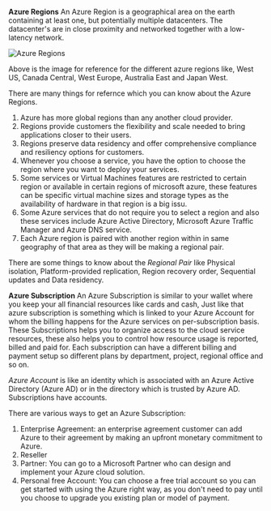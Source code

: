 **Azure Regions**
An Azure Region is a geographical area on the earth containing at least one, but potentially multiple datacenters. The datacenter's are in close proximity and networked together with a low-latency network.

![Azure Regions](https://docs.microsoft.com/en-us/learn/wwl-azure/configure-subscriptions/media/azure-regions-a31968fe.png "Azure Regions")

Above is the image for reference for the different azure regions like, West US, Canada Central, West Europe, Australia East and Japan West.

There are many things for refernce which you can know about the Azure Regions.
1. Azure has more global regions than any another cloud provider.
2. Regions provide customers the flexibility and scale needed to bring applications closer to their users.
3. Regions preserve data residency and offer comprehensive compliance and resiliency options for customers.
4. Whenever you choose a service, you have the option to choose the region where you want to deploy your services.
5. Some services or Virtual Machines features are restricted to certain region or available in certain regions of microsoft azure, these features can be specific virtual machine sizes and storage types as the availability of hardware in that region is a big issu.
6. Some Azure services that do not require you to select a region and also these services include Azure Active Directory, Microsoft Azure Traffic Manager and Azure DNS service.
7. Each Azure region is paired with another region within in same geography of that area as they will be making a regional pair.

There are some things to know about the *Regional Pair* like Physical isolation, Platform-provided replication, Region recovery order, Sequential updates and Data residency.

**Azure Subscription**
An Azure Subscription is similar to your wallet where you keep your all financial resources like cards and cash, Just like that azure subscription is something which is linked to your Azure Account for whom the billing happens for the Azure services on per-subscription basis.
These Subscriptions helps you to organize access to the cloud service resources, these also helps you to control how resource usage is reported, billed and paid for. Each subscription can have a different billing and payment setup so different plans by department, project, regional office and so on.

*Azure Account* is like an identity which is associated with an Azure Active Directory (Azure AD) or in the directory which is trusted by Azure AD. Subscriptions have accounts.

There are various ways to get an Azure Subscription:
1. Enterprise Agreement: an enterprise agreement customer can add Azure to their agreement by making an upfront monetary commitment to Azure.
2. Reseller
3. Partner: You can go to a Microsoft Partner who can design and implement your Azure cloud solution.
4. Personal free Account: You can choose a free trial account so you can get started with using the Azure right way, as you don't need to pay until you choose to upgrade you existing plan or model of payment.

